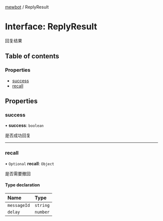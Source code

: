 [mewbot](../README.md) / ReplyResult

# Interface: ReplyResult

回复结果

## Table of contents

### Properties

- [success](ReplyResult.md#success)
- [recall](ReplyResult.md#recall)

## Properties

### success

• **success**: `boolean`

是否成功回复

___

### recall

• `Optional` **recall**: `Object`

是否需要撤回

#### Type declaration

| Name | Type |
| :------ | :------ |
| `messageId` | `string` |
| `delay` | `number` |
